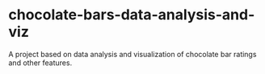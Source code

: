# chocolate-bars-data-analysis-and-viz
A project based on data analysis and visualization of chocolate bar ratings and other features.
